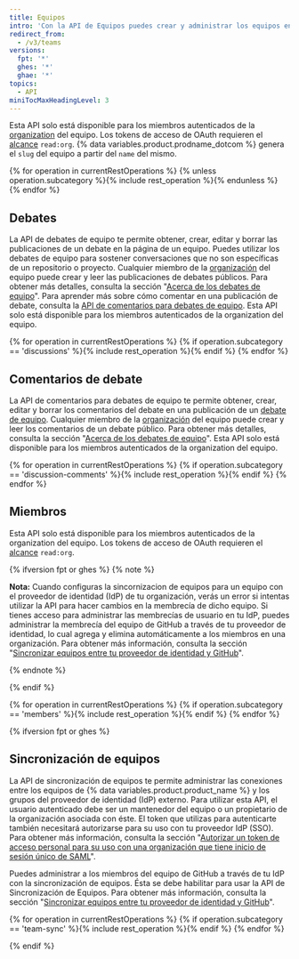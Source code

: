 ```yaml
---
title: Equipos
intro: 'Con la API de Equipos puedes crear y administrar los equipos en tu organización de {% data variables.product.product_name %}.'
redirect_from:
  - /v3/teams
versions:
  fpt: '*'
  ghes: '*'
  ghae: '*'
topics:
  - API
miniTocMaxHeadingLevel: 3
---
```


Esta API solo está disponible para los miembros autenticados de la [organization](/rest/reference/orgs) del equipo. Los tokens de acceso de OAuth requieren el [alcance](/apps/building-oauth-apps/understanding-scopes-for-oauth-apps/) `read:org`. {% data variables.product.prodname_dotcom %} genera el `slug` del equipo a partir del `name` del mismo.

{% for operation in currentRestOperations %}
  {% unless operation.subcategory %}{% include rest_operation %}{% endunless %}
{% endfor %}

## Debates

La API de debates de equipo te permite obtener, crear, editar y borrar las publicaciones de un debate en la página de un equipo. Puedes utilizar los debates de equipo para sostener conversaciones que no son específicas de un repositorio o proyecto. Cualquier miembro de la [organización](/rest/reference/orgs) del equipo puede crear y leer las publicaciones de debates públicos. Para obtener más detalles, consulta la sección "[Acerca de los debates de equipo](//organizations/collaborating-with-your-team/about-team-discussions/)". Para aprender más sobre cómo comentar en una publicación de debate, consulta la [API de comentarios para debates de equipo](/rest/reference/teams#discussion-comments). Esta API solo está disponible para los miembros autenticados de la organization del equipo.

{% for operation in currentRestOperations %}
  {% if operation.subcategory == 'discussions' %}{% include rest_operation %}{% endif %}
{% endfor %}

## Comentarios de debate

La API de comentarios para debates de equipo te permite obtener, crear, editar y borrar los comentarios del debate en una publicación de un [debate de equipo](/rest/reference/teams#discussions). Cualquier miembro de la [organización](/rest/reference/orgs) del equipo puede crear y leer los comentarios de un debate público. Para obtener más detalles, consulta la sección "[Acerca de los debates de equipo](/organizations/collaborating-with-your-team/about-team-discussions/)". Esta API solo está disponible para los miembros autenticados de la organization del equipo.

{% for operation in currentRestOperations %}
  {% if operation.subcategory == 'discussion-comments' %}{% include rest_operation %}{% endif %}
{% endfor %}

## Miembros

Esta API solo está disponible para los miembros autenticados de la organization del equipo. Los tokens de acceso de OAuth requieren el [alcance](/apps/building-oauth-apps/understanding-scopes-for-oauth-apps/) `read:org`.

{% ifversion fpt or ghes %}
{% note %}

**Nota:** Cuando configuras la sincornizacion de equipos para un equipo con el proveedor de identidad (IdP) de tu organización, verás un error si intentas utilizar la API para hacer cambios en la membrecía de dicho equipo. Si tienes acceso para administrar las membrecías de usuario en tu IdP, puedes administrar la membrecía del equipo de GitHub a través de tu proveedor de identidad, lo cual agrega y elimina automáticamente a los miembros en una organización. Para obtener más información, consulta la sección "<a href="/organizations/managing-saml-single-sign-on-for-your-organization/managing-team-synchronization-for-your-organization" class="dotcom-only">Sincronizar equipos entre tu proveedor de identidad y GitHub</a>".

{% endnote %}

{% endif %}

{% for operation in currentRestOperations %}
  {% if operation.subcategory == 'members' %}{% include rest_operation %}{% endif %}
{% endfor %}

{% ifversion fpt or ghes %}
## Sincronización de equipos

La API de sincronización de equipos te permite administrar las conexiones entre los equipos de {% data variables.product.product_name %} y los grupos del proveedor de identidad (IdP) externo. Para utilizar esta API, el usuario autenticado debe ser un mantenedor del equipo o un propietario de la organización asociada con éste. El token que utilizas para autenticarte también necesitará autorizarse para su uso con tu proveedor IdP (SSO). Para obtener más información, consulta la sección "<a href="/github/authenticating-to-github/authorizing-a-personal-access-token-for-use-with-saml-single-sign-on" class="dotcom-only">Autorizar un token de acceso personal para su uso con una organización que tiene inicio de sesión único de SAML</a>".

Puedes administrar a los miembros del equipo de GitHub a través de tu IdP con la sincronización de equipos. Ésta se debe habilitar para usar la API de Sincronización de Equipos. Para obtener más información, consulta la sección "<a href="/organizations/managing-saml-single-sign-on-for-your-organization/managing-team-synchronization-for-your-organization" class="dotcom-only">Sincronizar equipos entre tu proveedor de identidad y GitHub</a>".

{% for operation in currentRestOperations %}
  {% if operation.subcategory == 'team-sync' %}{% include rest_operation %}{% endif %}
{% endfor %}

{% endif %}
